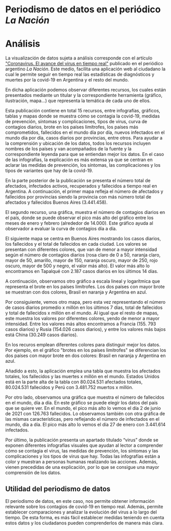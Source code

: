 # Periodismo de datos en el periódico   *La Nación*
# Análisis
La visualización de datos sujeta a análisis corresponde con el artículo ["Coronavirus. El avance del virus en tiempo real"](https://www.lanacion.com.ar/el-mundo/coronavirus-asi-es-avance-del-virus-se-nid2328201/) publicado en el periódico argentino *La Nación*. Este medio, facilita una aplicación web al ciudadano la cual le permite seguir en tiempo real las estadísticas de diagnósticos y muertes por la covid-19 en Argentina y el resto del mundo. 

En dicha aplicación podemos observar diferentes recursos, los cuales están presentados mediante un titular y la correspondiente herramienta (gráfico, ilustración, mapa...) que representa la temática de cada uno de ellos. 

Esta publicación contiene en total 15 recursos, entre infografías, gráficos, tablas y mapas donde se muestra cómo se contagia la covid-19, medidas de prevención, síntomas y complicaciones, tipos de virus, curva de contagios diarios, brote en los países limítrofes, los países más comprometidos, fallecidos en el mundo día por día, nuevos infectados en el mundo día por día, casos diarios por provincias, entre otros. Para ayudar a la comprensión y ubicación de los datos, todos los recursos incluyen nombres de los países y van acompañados de la fuente y la correspondiente leyenda para que se entiendan mejor los datos. En el caso de las infografías, la explicación es más extensa ya que se centran en aclarar las medidas de prevención, los síntomas, las complicaciones y los tipos de variantes que hay de la covid-19. 

En la parte posterior de la publicación se presenta el número total de afectados, infectados activos, recuperados y fallecidos a tiempo real en Argentina. A continuación, el primer mapa refleja el número de afectados y fallecidos por provincias siendo la provincia con más número total de afectados y fallecidos Buenos Aires (3.441.458).

El segundo recurso, una gráfica, muestra el número de contagios diarios en el país, donde se puede observar el pico más alto del gráfico entre los meses de enero y febrero (alrededor de 14.000). Este gráfico ayuda al observador a evaluar la curva de contagios día a día.

El siguiente mapa se centra en Buenos Aires mostrando los casos diarios, los fallecidos y el total de fallecidos en cada ciudad. Los valores se presentan con diferentes colores, que van de menor a mayor intensidad según el número de contagios diarios (rosa claro de 0 a 50, naranja claro, mayor de 50, amarillo, mayor de 150, naranja oscuro, mayor de 250, rojo oscuro, mayor de 500 y negro, el valor más alto). El valor más alto lo encontramos en Tapalqué con 2.187 casos diarios en los últimos 14 días.

A continuación, observamos otro gráfico a escala lineal y logarítmica que representa el brote en los países limítrofes. Los dos países con mayor brote se muestran con dos colores, Brasil en naranja y Argentina en azul.

Por consiguiente, vemos otro mapa, pero esta vez representando el número de casos diarios promedio x millón en los últimos 7 días, total de fallecidos y total de fallecidos x millón en el mundo. Al igual que el resto de mapas, este muestra los valores por diferentes colores, yendo de menor a mayor intensidad. Entre los valores más altos encontramos a Francia (155. 793 casos diarios) y Rusia (154.026 casos diarios), y entre los valores más bajos está China (30.249 casos diarios). 

En los recuros emplean diferentes colores para distinguir mejor los datos. Por ejemplo, en el gráfico "brotes en los países limítrofes" se diferencian los dos países con mayor brote en dos colores: Brasil en naranja y Argentina en azul.

Añadido a esto, la aplicación emplea una tabla que muestra los afectados totales, los fallecidos y las muertes x millón en el mundo. Estados Unidos está en la parte alta de la tabla con 80.024.531 afectados totales, 80.024.531 fallecidos y Perú con 3.481.752 muertos x millón.

Por otro lado, observamos una gráfica que muestra el número de fallecidos en el mundo, día a día. En este gráfico se puede elegir los datos del país que se quiere ver. En el mundo, el pico más alto lo vemos el día 2 de junio de 2021 con 126.763 fallecidos. Lo observamos también con otra gráfica de las mismas características, pero reflejando el número de infectados en el mundo, día a día. El pico más alto lo vemos el día 27 de enero con 3.441.614 infectados. 

Por último, la publicación presenta un apartado titulado “virus” donde se exponen diferentes infografías visuales que ayudan al lector a comprender cómo se contagia el virus, las medidas de prevención, los síntomas y las complicaciones y los tipos de virus que hay. Todas las infografías están a color y muestran a personas humanas realizando las acciones. Además, vienen precedidas de una explicación, por lo que se consigue una mayor comprensión de los datos.

## Utilidad del periodismo de datos
El periodismo de datos, en este caso, nos permite obtener información relevante sobre los contagios de covid-19 en tiempo real. Además, permite establecer comparaciones y analizar la evolución del virus a lo largo del tiempo. De esta forma, es más fácil establecer medidas teniendo en cuenta estos datos y los ciudadanos pueden comprenderlos de manera más clara. 
